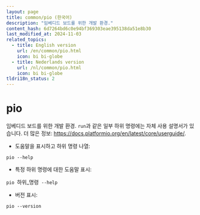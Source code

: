 ```yaml
---
layout: page
title: common/pio (한국어)
description: "임베디드 보드를 위한 개발 환경."
content_hash: 6d7264bd6c0e94bf369303eae395138da51e8b30
last_modified_at: 2024-11-03
related_topics:
  - title: English version
    url: /en/common/pio.html
    icon: bi bi-globe
  - title: Nederlands version
    url: /nl/common/pio.html
    icon: bi bi-globe
tldri18n_status: 2
---
```

# pio

임베디드 보드를 위한 개발 환경.
`run`과 같은 일부 하위 명령에는 자체 사용 설명서가 있습니다.
더 많은 정보: <https://docs.platformio.org/en/latest/core/userguide/>.

- 도움말을 표시하고 하위 명령 나열:

`pio --help`

- 특정 하위 명령에 대한 도움말 표시:

`pio `<span class="tldr-var badge badge-pill bg-dark-lm bg-white-dm text-white-lm text-dark-dm font-weight-bold">하위_명령</span>` --help`

- 버전 표시:

`pio --version`
